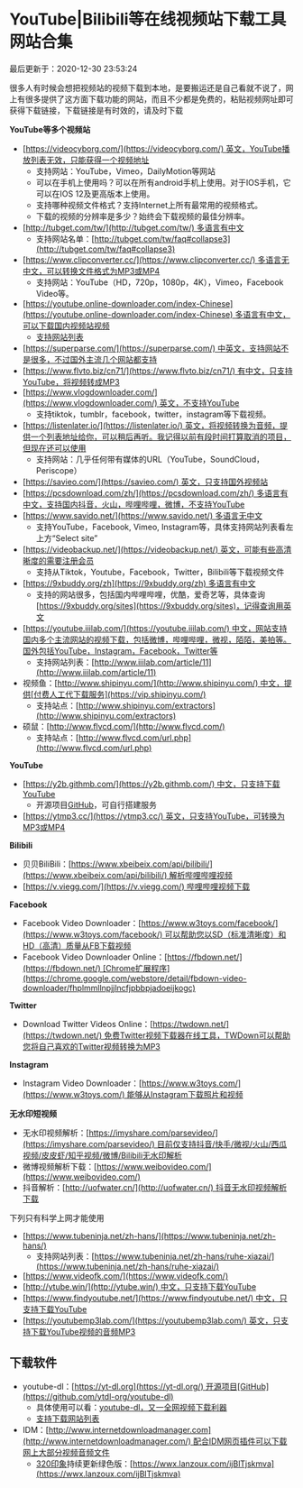 YouTube|Bilibili等在线视频站下载工具网站合集[](#YouTube|Bilibili等在线视频站下载工具网站合集)
=================================================================

最后更新于：2020-12-30 23:53:24

很多人有时候会想把视频站的视频下载到本地，是要搬运还是自己看就不说了，网上有很多提供了这方面下载功能的网站，而且不少都是免费的，粘贴视频网址即可获得下载链接，下载链接是有时效的，请及时下载

**YouTube等多个视频站**

*   [https://videocyborg.com/](https://videocyborg.com/) 英文，YouTube播放列表无效，只能获得一个视频地址
    *   支持网站：YouTube，Vimeo，DailyMotion等网站
    *   可以在手机上使用吗？可以在所有android手机上使用。对于IOS手机，它可以在IOS 12及更高版本上使用。
    *   支持哪种视频文件格式？支持Internet上所有最常用的视频格式。
    *   下载的视频的分辨率是多少？始终会下载视频的最佳分辨率。
*   [http://tubget.com/tw/](http://tubget.com/tw/) 多语言有中文
    *   支持网站名单：[http://tubget.com/tw/faq#collapse3](http://tubget.com/tw/faq#collapse3)
*   [https://www.clipconverter.cc/](https://www.clipconverter.cc/) 多语言无中文，可以转换文件格式为MP3或MP4
    *   支持网站：YouTube（HD，720p，1080p，4K），Vimeo，Facebook Video等。
*   [https://youtube.online-downloader.com/index-Chinese](https://youtube.online-downloader.com/index-Chinese) 多语言有中文，可以下载国内视频站视频
    *   [支持网站列表](https://youtube.online-downloader.com/Supported-Sites-Chinese)
*   [https://superparse.com/](https://superparse.com/) 中英文，支持网站不是很多，不过国外主流几个网站都支持
*   [https://www.flvto.biz/cn71/](https://www.flvto.biz/cn71/) 有中文，只支持YouTube，将视频转成MP3
*   [https://www.vlogdownloader.com/](https://www.vlogdownloader.com/) 英文，不支持YouTube
    *   支持tiktok，tumblr，facebook，twitter，instagram等下载视频。
*   [https://listenlater.io/](https://listenlater.io/) 英文，将视频转换为音频，提供一个列表地址给你，可以稍后再听。我记得以前有段时间打算取消的项目，但现在还可以使用
    *   支持网站：几乎任何带有媒体的URL（YouTube，SoundCloud，Periscope）
*   [https://savieo.com/](https://savieo.com/) 英文，只支持国外视频站
*   [https://pcsdownload.com/zh/](https://pcsdownload.com/zh/) 多语言有中文，支持国内抖音，火山，哔哩哔哩，微博，不支持YouTube
*   [https://www.savido.net/](https://www.savido.net/) 多语言无中文
    *   支持YouTube，Facebook, Vimeo, Instagram等，具体支持网站列表看左上方“Select site”
*   [https://videobackup.net/](https://videobackup.net/) 英文，可能有些高清晰度的需要注册会员
    *   支持从Tiktok，Youtube，Facebook，Twitter，Bilibili等下载视频文件
*   [https://9xbuddy.org/zh](https://9xbuddy.org/zh) 多语言有中文
    *   支持的网站很多，包括国内哔哩哔哩，优酷，爱奇艺等，具体查询[https://9xbuddy.org/sites](https://9xbuddy.org/sites)，记得查询用英文
*   [https://youtube.iiilab.com/](https://youtube.iiilab.com/) 中文，网站支持国内多个主流网站的视频下载，包括微博，哔哩哔哩，微视，陌陌，美拍等。国外包括YouTube，Instagram，Facebook，Twitter等
    *   支持网站列表：[http://www.iiilab.com/article/11](http://www.iiilab.com/article/11)
*   视频鱼：[http://www.shipinyu.com/](http://www.shipinyu.com/) 中文，提供[付费人工代下载服务](https://vip.shipinyu.com/)
    *   支持站点：[http://www.shipinyu.com/extractors](http://www.shipinyu.com/extractors)
*   硕鼠：[http://www.flvcd.com/](http://www.flvcd.com/)
    *   支持站点：[http://www.flvcd.com/url.php](http://www.flvcd.com/url.php)

**YouTube**

*   [https://y2b.githmb.com/](https://y2b.githmb.com/) 中文，只支持下载YouTube
    *   开源项目[GitHub](https://github.com/develon2015/Youtube-dl-REST)，可自行搭建服务
*   [https://ytmp3.cc/](https://ytmp3.cc/) 英文，只支持YouTube，可转换为MP3或MP4

**Bilibili**

*   贝贝BiliBili：[https://www.xbeibeix.com/api/bilibili/](https://www.xbeibeix.com/api/bilibili/) 解析哔哩哔哩视频
*   [https://v.viegg.com/](https://v.viegg.com/) 哔哩哔哩视频下载

**Facebook**

*   Facebook Video Downloader：[https://www.w3toys.com/facebook/](https://www.w3toys.com/facebook/) 可以帮助您以SD（标准清晰度）和HD（高清）质量从FB下载视频
*   Facebook Video Downloader Online：[https://fbdown.net/](https://fbdown.net/) [Chrome扩展程序](https://chrome.google.com/webstore/detail/fbdown-video-downloader/fhplmmllnpjjlncfjpbbpjadoeijkogc)

**Twitter**

*   Download Twitter Videos Online：[https://twdown.net/](https://twdown.net/) 免费Twitter视频下载器在线工具，TWDown可以帮助您将自己喜欢的Twitter视频转换为MP3

**Instagram**

*   Instagram Video Downloader：[https://www.w3toys.com/](https://www.w3toys.com/) 能够从Instagram下载照片和视频

**无水印短视频**

*   无水印视频解析：[https://imyshare.com/parsevideo/](https://imyshare.com/parsevideo/) 目前仅支持抖音/快手/微视/火山/西瓜视频/皮皮虾/知乎视频/微博/Bilibili无水印解析
*   微博视频解析下载：[https://www.weibovideo.com/](https://www.weibovideo.com/)
*   抖音解析：[http://uofwater.cn/](http://uofwater.cn/) 抖音无水印视频解析下载

下列只有科学上网才能使用

*   [https://www.tubeninja.net/zh-hans/](https://www.tubeninja.net/zh-hans/)
    *   支持网站列表：[https://www.tubeninja.net/zh-hans/ruhe-xiazai/](https://www.tubeninja.net/zh-hans/ruhe-xiazai/)
*   [https://www.videofk.com/](https://www.videofk.com/)
*   [http://ytube.win/](http://ytube.win/) 中文，只支持下载YouTube
*   [https://www.findyoutube.net/](https://www.findyoutube.net/) 中文，只支持下载YouTube
*   [https://youtubemp3lab.com/](https://youtubemp3lab.com/) 英文，只支持下载YouTube视频的音频MP3

下载软件[](#下载软件)
-------------

*   youtube-dl：[https://yt-dl.org](https://yt-dl.org/) 开源项目[GitHub](https://github.com/ytdl-org/youtube-dl)
    *   具体使用可以看：[youtube-dl，又一全网视频下载利器](https://www.jianshu.com/p/7a3768544190)
    *   [支持下载网站列表](http://ytdl-org.github.io/youtube-dl/supportedsites.html)
*   IDM：[http://www.internetdownloadmanager.com](http://www.internetdownloadmanager.com/) 配合IDM网页插件可以下载网上大部分视频音频文件
    *   [320印象](https://www.320nle.com/)持续更新绿色版：[https://wwx.lanzoux.com/ijBlTjskmva](https://wwx.lanzoux.com/ijBlTjskmva)